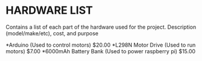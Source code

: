 # HARDWARE LIST

Contains a list of each part of the hardware used for the project. Description (model/make/etc), cost, and purpose

*Arduino (Used to control motors) $20.00
*L298N Motor Drive (Used to run motors) $7.00
*6000mAh Battery Bank (Used to power raspberry pi) $15.00

